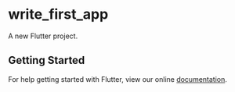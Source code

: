 # write_first_app

A new Flutter project.

## Getting Started

For help getting started with Flutter, view our online
[documentation](https://flutter.io/).
